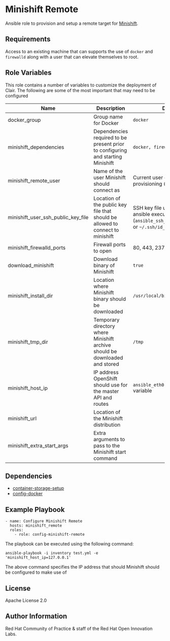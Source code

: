 Minishift Remote
=========

Ansible role to provision and setup a remote target for [Minishift](https://github.com/minishift/minishift).

Requirements
------------

Access to an existing machine that can supports the use of `docker` and `firewalld` along with a user that can elevate themselves to root.

Role Variables
--------------

This role contains a number of variables to customize the deployment of Clair. The following are some of the most important that may need to be configured

| Name | Description | Default|
|---|---|---|
|docker_group|Group name for Docker|`docker`|
|minishift_dependencies|Dependencies required to be present prior to configuring and starting Minishift| `docker, firewalld`| 
|minishift_remote_user|Name of the user Minishift should connect as| Current user executing provisioning (`ansible_user`) |
|minishift_user_ssh_public_key_file|Location of the public key file that should be allowed to connect to minishift| SSH key file used during ansible execution (`ansible_ssh_private_key_file`) or `~/.ssh/id_rsa.pub`|
|minishift_firewalld_ports|Firewall ports to open | 80, 443, 2376, 4001 |
|download_minishift|Download binary of Minishift | `true` |
|minishift_install_dir|Location where Minishift binary should be downloaded | `/usr/local/bin` |
|minishift_tmp_dir|Temporary directory where Minishift archive should be downloaded and stored | `/tmp` |
|minishift_host_ip| IP address OpenShift should use for the master API and routes | `ansible_eth0.ipv4.address` variable |
|minishift_url| Location of the Minishift distribution |  |
|minishift_extra_start_args|Extra arguments to pass to the Minishift start command |  |

Dependencies
------------

* [container-storage-setup](../config-container-storage-setup)
* [config-docker](../config-docker)

Example Playbook
----------------

```
- name: Configure Minishift Remote
  hosts: minishift_remote
  roles:
    - role: config-minishift-remote
```

The playbook can be executed using the following command:

```
ansible-playbook -i inventory test.yml -e 'minishift_host_ip=127.0.0.1'
```

The above command specifies the IP address that should Minishift should be configured to make use of

## License

Apache License 2.0

## Author Information

Red Hat Community of Practice & staff of the Red Hat Open Innovation Labs.